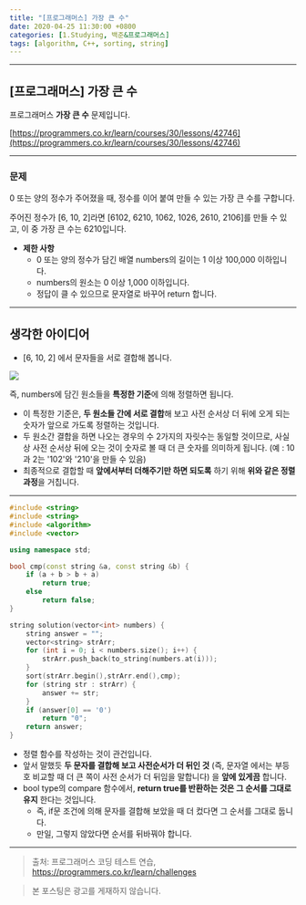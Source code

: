 ```yaml
---
title: "[프로그래머스] 가장 큰 수"
date: 2020-04-25 11:30:00 +0800
categories: [1.Studying, 백준&프로그래머스]
tags: [algorithm, C++, sorting, string]
---
```




------



## **[프로그래머스] 가장 큰 수**

프로그래머스 **가장 큰 수** 문제입니다.

[https://programmers.co.kr/learn/courses/30/lessons/42746](https://programmers.co.kr/learn/courses/30/lessons/42746)



------

### **문제**

0 또는 양의 정수가 주어졌을 때, 정수를 이어 붙여 만들 수 있는 가장 큰 수를 구합니다.

주어진 정수가 [6, 10, 2]라면 [6102, 6210, 1062, 1026, 2610, 2106]를 만들 수 있고, 이 중 가장 큰 수는 6210입니다.

* **제한 사항**
  * 0 또는 양의 정수가 담긴 배열 numbers의 길이는 1 이상 100,000 이하입니다.
  * numbers의 원소는 0 이상 1,000 이하입니다.
  * 정답이 클 수 있으므로 문자열로 바꾸어 return 합니다.

------

## **생각한 아이디어**

* [6, 10, 2] 에서 문자들을 서로 결합해 봅니다.

![](https://i.imgur.com/u7989kq.png)

즉, numbers에 담긴 원소들을 **특정한 기준**에 의해 정렬하면 됩니다.

* 이 특정한 기준은, **두 원소들 간에 서로 결합**해 보고 사전 순서상 더 뒤에 오게 되는 숫자가 앞으로 가도록 정렬하는 것입니다.
* 두 원소간 결합을 하면 나오는 경우의 수 2가지의 자릿수는 동일할 것이므로, 사실상 사전 순서상 뒤에 오는 것이 숫자로 볼 때 더 큰 숫자를 의미하게 됩니다. (예 : 10과 2는 '102'와 '210'을 만들 수 있음)
* 최종적으로 결합할 때 **앞에서부터 더해주기만 하면 되도록** 하기 위해 **위와 같은 정렬과정**을 거칩니다.

------

```c++
#include <string>
#include <string>
#include <algorithm>
#include <vector>

using namespace std;

bool cmp(const string &a, const string &b) {
    if (a + b > b + a)
        return true;
    else
        return false;
}

string solution(vector<int> numbers) {
	string answer = "";
	vector<string> strArr;
	for (int i = 0; i < numbers.size(); i++) {
		strArr.push_back(to_string(numbers.at(i)));
	}
	sort(strArr.begin(),strArr.end(),cmp);
	for (string str : strArr) {
		answer += str;
	}
	if (answer[0] == '0')
		return "0";
	return answer;
}
```

* 정렬 함수를 작성하는 것이 관건입니다.
* 앞서 말했듯 **두 문자를 결합해 보고 사전순서가 더 뒤인 것** (즉, 문자열 에서는 부등호 비교할 때 더 큰 쪽이 사전 순서가 더 뒤임을 말합니다) 을 **앞에 있게끔** 합니다.
* bool type의 compare 함수에서, **return true를 반환하는 것은 그 순서를 그대로 유지** 한다는 것입니다.
  * 즉, if문 조건에 의해 문자를 결합해 보았을 때 더 컸다면 그 순서를 그대로 둡니다.
  * 만일, 그렇지 않았다면 순서를 뒤바꿔야 합니다.


---

> 출처: 프로그래머스 코딩 테스트 연습, https://programmers.co.kr/learn/challenges

> 본 포스팅은 광고를 게재하지 않습니다.